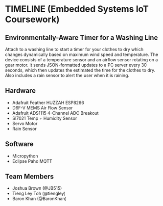 # TIMELINE (Embedded Systems IoT Coursework)

## Environmentally-Aware Timer for a Washing Line

Attach to a washing line to start a timer for your clothes to dry which changes dynamically based on maximum wind speed and temperature. The device consists of a temperature sensor and an airflow sensor rotating on a gear motor. It sends JSON-formatted updates to a PC server every 30 seconds, which then updates the estimated the time for the clothes to dry. Also includes a rain sensor to alert the user when it is raining.

## Hardware

* Adafruit Feather HUZZAH ESP8266
* D6F-V MEMS Air Flow Sensor
* Adafruit ADS1115 4-Channel ADC Breakout
* SI7021 Temp + Humidity Sensor
* Servo Motor
* Rain Sensor

## Software

* Micropython
* Eclipse Paho MQTT

## Team Members

* Joshua Brown (@JB515)
* Tieng Ley Toh (@tiengley)
* Baron Khan (@BaronKhan)
